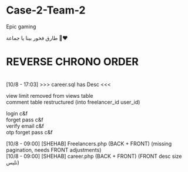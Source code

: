 # Case-2-Team-2
Epic gaming
<br/>

طارق فخور بينا يا جماعة 🤩❤️
<br/>
# REVERSE CHRONO ORDER
<br/>
[10/8 - 17:03] >>> career.sql has Desc <<< <br/>

view limit removed from views table<br/>
comment table restructured (into freelancer_id 	user_id)<br/>

login c&f<br/>
forget pass c&f<br/>
verify email c&f<br/>
otp forget pass c&f<br/>

[10/8 - 09:00] [SHEHAB] Freelancers.php (BACK + FRONT) (missing pagination, needs FRONT adjustments)<br/>
[10/8 - 09:00] [SHEHAB] career.php (BACK + FRONT) (FRONT desc size تليس)<br/>
